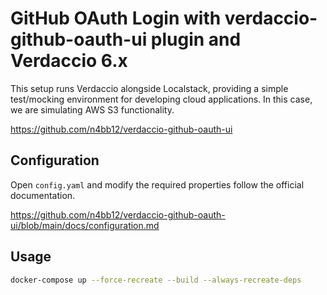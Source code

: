 # GitHub OAuth Login with verdaccio-github-oauth-ui plugin and Verdaccio 6.x

This setup runs Verdaccio alongside Localstack, providing a simple test/mocking environment for
developing cloud applications. In this case, we are simulating AWS S3 functionality.

https://github.com/n4bb12/verdaccio-github-oauth-ui

## Configuration

Open `config.yaml` and modify the required properties follow the official documentation.

https://github.com/n4bb12/verdaccio-github-oauth-ui/blob/main/docs/configuration.md

## Usage

```bash
docker-compose up --force-recreate --build --always-recreate-deps
```
